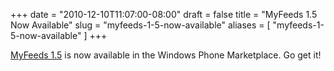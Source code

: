 +++
date = "2010-12-10T11:07:00-08:00"
draft = false
title = "MyFeeds 1.5 Now Available"
slug = "myfeeds-1-5-now-available"
aliases = [
	"myfeeds-1-5-now-available"
]
+++
<p><a href="http://markpit.com/blog/page/MyFeedsApp.aspx">MyFeeds 1.5</a> is now available in the Windows Phone Marketplace. Go get it!</p>
